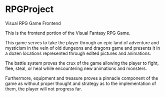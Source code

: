 # RPGProject
Visual RPG Game Frontend

This is the frontend portion of the Visual Fantasy RPG Game. 

This game serves to take the player through an epic land of adventure and mysticism in the vein of old dungeons 
and dragons game and presents it in a dozen locations represented through edited pictures and animations.

The battle system proves the crux of the game allowing the player to fight, flee, steal, or heal while encountering new animations and monsters.

Furthermore, equipment and treasure proves a pinnacle component of the game as without proper thought and strategy as to the implementation of them,
the player will not progress far.


